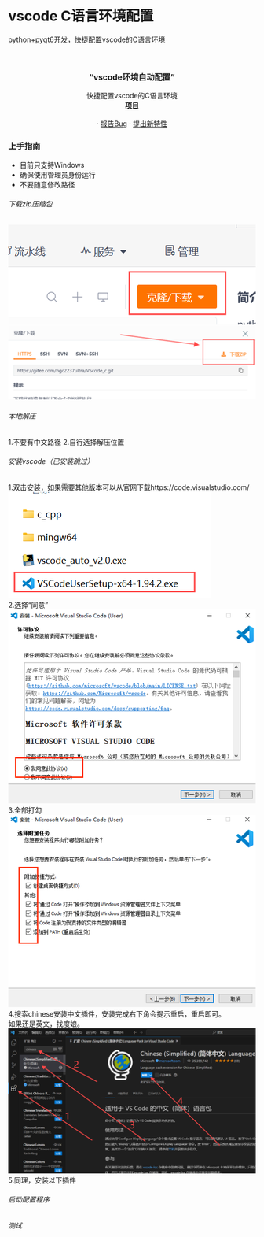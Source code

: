 # vscode C语言环境配置

python+pyqt6开发，快捷配置vscode的C语言环境

<br />

<p align="center">
  <h3 align="center">“vscode环境自动配置”</h3>
  <p align="center">
    快捷配置vscode的C语言环境
    <br />
    <a href="https://gitee.com/ngc2237ultra/VScode_c"><strong>项目</strong></a>
    <br />
    <br />
    ·
    <a href="https://gitee.com/ngc2237ultra/VScode_c/issues">报告Bug</a>
    ·
    <a href="https://gitee.com/ngc2237ultra/VScode_c/issues">提出新特性</a>
  </p>

</p>

### 上手指南

- 目前只支持Windows   
- 确保使用管理员身份运行   
- 不要随意修改路径

###### 下载zip压缩包
![输入图片说明](img/1-1.png)![输入图片说明](img/1-2.png)

###### 本地解压
1.不要有中文路径
2.自行选择解压位置

###### 安装vscode（已安装跳过）
1.双击安装，如果需要其他版本可以从官网下载https://code.visualstudio.com/   
![输入图片说明](img/2-1.png)   
2.选择“同意”   
![输入图片说明](img/2-2.png)   
3.全部打勾   
![输入图片说明](img/2-3.png)   
4.搜索chinese安装中文插件，安装完成右下角会提示重启，重启即可。    
如果还是英文，找度娘。   
![输入图片说明](img/2-4.png)   
5.同理，安装以下插件

###### 启动配置程序

###### 测试

